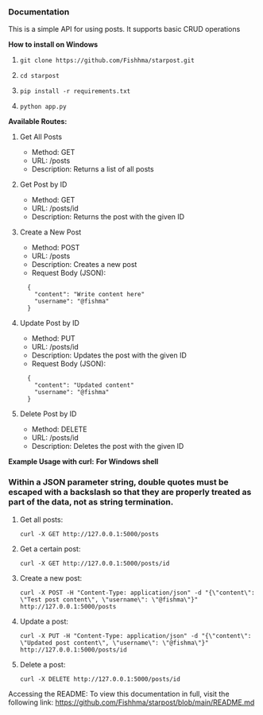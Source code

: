 ### Documentation


This is a simple API for using posts. It supports basic CRUD operations


**How to install on Windows**
	
										
1. ```
   git clone https://github.com/Fishhma/starpost.git
   ```
   
2. ```
   cd starpost
   ```

3. ```
   pip install -r requirements.txt
   ```

4. ```
   python app.py
   ```


		
**Available Routes:**

1. Get All Posts
   - Method: GET
   - URL: /posts
   - Description: Returns a list of all posts

2. Get Post by ID
   - Method: GET
   - URL: /posts/id
   - Description: Returns the post with the given ID

3. Create a New Post
   - Method: POST
   - URL: /posts
   - Description: Creates a new post
   - Request Body (JSON):
   ```
     {
       "content": "Write content here"
       "username": "@fishma"
     }
   ```

4. Update Post by ID
   - Method: PUT
   - URL: /posts/id
   - Description: Updates the post with the given ID
   - Request Body (JSON):
   ```
     {
       "content": "Updated content"
       "username": "@fishma"
     }
   ```

5. Delete Post by ID
   - Method: DELETE
   - URL: /posts/id
   - Description: Deletes the post with the given ID



**Example Usage with curl:**
   **For Windows shell**

### Within a JSON parameter string, double quotes must be escaped with a backslash so that they are properly treated as part of the data, not as string termination.  

1. Get all posts:
   ```
   curl -X GET http://127.0.0.1:5000/posts
   ```

2. Get a certain post:
   ```
   curl -X GET http://127.0.0.1:5000/posts/id
   ```

3. Create a new post:
   ```
   curl -X POST -H "Content-Type: application/json" -d "{\"content\": \"Test post content\", \"username\": \"@fishma\"}" http://127.0.0.1:5000/posts
   ```

4. Update a post:
   ```
   curl -X PUT -H "Content-Type: application/json" -d "{\"content\": \"Updated post content\", \"username\": \"@fishma\"}" http://127.0.0.1:5000/posts/id
   ```

5. Delete a post:
   ```
   curl -X DELETE http://127.0.0.1:5000/posts/id
   ```



Accessing the README:
To view this documentation in full, visit the following link: 
https://github.com/Fishhma/starpost/blob/main/README.md
